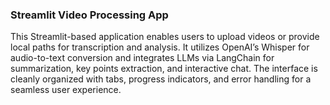 ### Streamlit Video Processing App  

This Streamlit-based application enables users to upload videos or provide local paths for transcription and analysis. It utilizes OpenAI’s Whisper for audio-to-text conversion and integrates LLMs via LangChain for summarization, key points extraction, and interactive chat. The interface is cleanly organized with tabs, progress indicators, and error handling for a seamless user experience.
